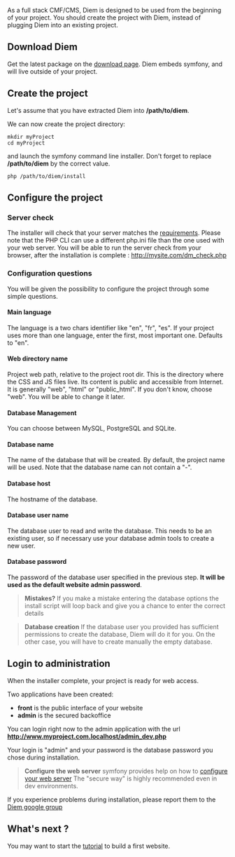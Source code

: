 As a full stack CMF/CMS, Diem is designed to be used from the beginning of your project.
You should create the project with Diem, instead of plugging Diem into an existing project.

## Download Diem
Get the latest package on the [download page](page:6).
Diem embeds symfony, and will live outside of your project.

## Create the project

Let's assume that you have extracted Diem into **/path/to/diem**.

We can now create the project directory:

    mkdir myProject
    cd myProject

and launch the symfony command line installer. Don't forget to replace **/path/to/diem** by the correct value.

    php /path/to/diem/install

## Configure the project

### Server check
The installer will check that your server matches the [requirements](page:23).
Please note that the PHP CLI can use a different php.ini file than the one used with your web server.
You will be able to run the server check from your browser, after the installation is complete : http://mysite.com/dm_check.php

### Configuration questions
You will be given the possibility to configure the project through some simple questions.

#### Main language
The language is a two chars identifier like "en", "fr", "es".
If your project uses more than one language, enter the first, most important one. Defaults to "en".

#### Web directory name
Project web path, relative to the project root dir. This is the directory where the CSS and JS files live. Its content is public and accessible from Internet.
It is generally "web", "html" or "public_html".
If you don't know, choose "web". You will be able to change it later.

#### Database Management
You can choose between MySQL, PostgreSQL and SQLite.

#### Database name
The name of the database that will be created. By default, the project name will be used. Note that the database name can not contain a "-".

#### Database host
The hostname of the database.

#### Database user name
The database user to read and write the database. This needs to be an existing user, so if necessary use your database admin tools to create a new user.

#### Database password
The password of the database user specified in the previous step. **It will be used as the default website admin password**.

>**Mistakes?**
>If you make a mistake entering the database options the install script will loop back and give you a chance to enter the correct details

>**Database creation**
>If the database user you provided has sufficient permissions to create the database, Diem will do it for you.
>On the other case, you will have to create manually the empty database.

## Login to administration

When the installer complete, your project is ready for web access.

Two applications have been created:

- **front** is the public interface of your website
- **admin** is the secured backoffice

You can login right now to the admin application with the url
**http://www.myproject.com.localhost/admin_dev.php**

Your login is "admin" and your password is the database password you chose during installation.

> **Configure the web server**
> symfony provides help on how to [configure your web server](http://www.symfony-project.org/getting-started/1_3/en/05-Web-Server-Configuration)
> The "secure way" is highly recommended even in dev environments.

If you experience problems during installation, please report them to the [Diem google group](http://groups.google.com/group/diem-users)

## What's next ?

You may want to start the [tutorial](page:48) to build a first website.